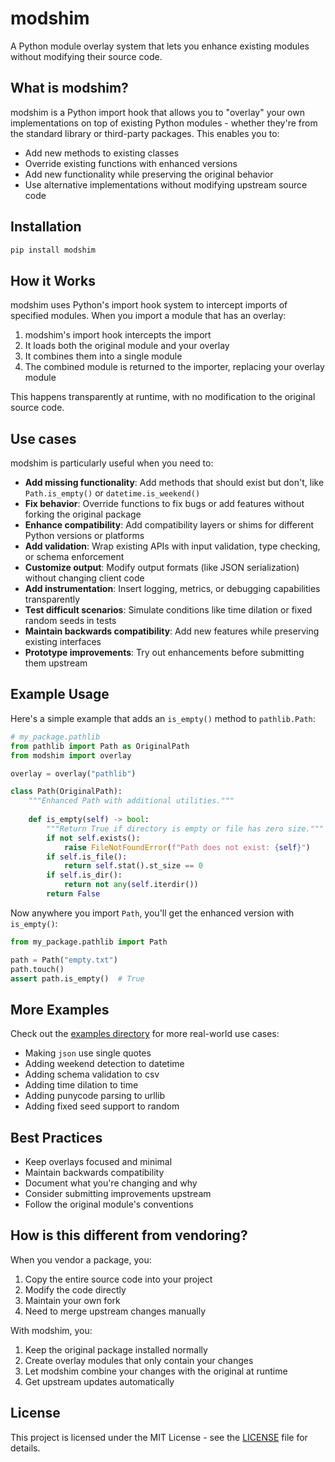 # modshim

A Python module overlay system that lets you enhance existing modules without modifying their source code.

## What is modshim?

modshim is a Python import hook that allows you to "overlay" your own implementations on top of existing Python modules - whether they're from the standard library or third-party packages. This enables you to:

- Add new methods to existing classes
- Override existing functions with enhanced versions
- Add new functionality while preserving the original behavior
- Use alternative implementations without modifying upstream source code

## Installation

```bash
pip install modshim
```

## How it Works

modshim uses Python's import hook system to intercept imports of specified modules. When you import a module that has an overlay:

1. modshim's import hook intercepts the import
2. It loads both the original module and your overlay
3. It combines them into a single module
4. The combined module is returned to the importer, replacing your overlay module

This happens transparently at runtime, with no modification to the original source code.

## Use cases

modshim is particularly useful when you need to:

- **Add missing functionality**: Add methods that should exist but don't, like `Path.is_empty()` or `datetime.is_weekend()`
- **Fix behavior**: Override functions to fix bugs or add features without forking the original package
- **Enhance compatibility**: Add compatibility layers or shims for different Python versions or platforms
- **Add validation**: Wrap existing APIs with input validation, type checking, or schema enforcement
- **Customize output**: Modify output formats (like JSON serialization) without changing client code
- **Add instrumentation**: Insert logging, metrics, or debugging capabilities transparently
- **Test difficult scenarios**: Simulate conditions like time dilation or fixed random seeds in tests
- **Maintain backwards compatibility**: Add new features while preserving existing interfaces
- **Prototype improvements**: Try out enhancements before submitting them upstream

## Example Usage

Here's a simple example that adds an `is_empty()` method to `pathlib.Path`:

```python
# my_package.pathlib
from pathlib import Path as OriginalPath
from modshim import overlay

overlay = overlay("pathlib")

class Path(OriginalPath):
    """Enhanced Path with additional utilities."""
    
    def is_empty(self) -> bool:
        """Return True if directory is empty or file has zero size."""
        if not self.exists():
            raise FileNotFoundError(f"Path does not exist: {self}")
        if self.is_file():
            return self.stat().st_size == 0
        if self.is_dir():
            return not any(self.iterdir())
        return False
```

Now anywhere you import `Path`, you'll get the enhanced version with `is_empty()`:

```python
from my_package.pathlib import Path

path = Path("empty.txt")
path.touch()
assert path.is_empty()  # True
```

## More Examples

Check out the [examples directory](tests/examples) for more real-world use cases:

- Making `json` use single quotes
- Adding weekend detection to datetime
- Adding schema validation to csv
- Adding time dilation to time
- Adding punycode parsing to urllib
- Adding fixed seed support to random

## Best Practices
- Keep overlays focused and minimal
- Maintain backwards compatibility
- Document what you're changing and why
- Consider submitting improvements upstream
- Follow the original module's conventions

## How is this different from vendoring?

When you vendor a package, you:
1. Copy the entire source code into your project
2. Modify the code directly
3. Maintain your own fork
4. Need to merge upstream changes manually

With modshim, you:
1. Keep the original package installed normally
2. Create overlay modules that only contain your changes
3. Let modshim combine your changes with the original at runtime
4. Get upstream updates automatically

## License

This project is licensed under the MIT License - see the [LICENSE](LICENSE) file for details.
